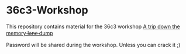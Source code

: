 # 36c3-Workshop
This repository contains material for the 36c3 workshop
[A trip down the memory l̶a̶n̶e̶ dump](https://events.ccc.de/congress/2019/wiki/index.php/Session:A_trip_down_the_memory_l%CC%B6a%CC%B6n%CC%B6e%CC%B6_dump)

Password will be shared during the workshop. 
Unless you can crack it ;)
